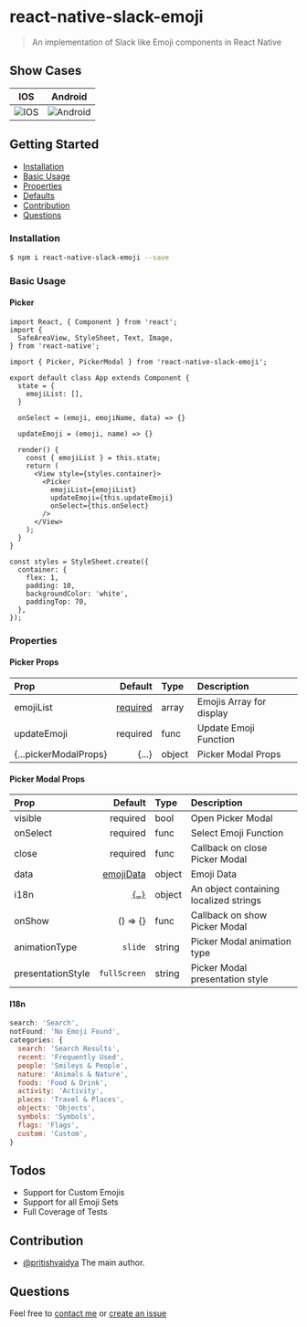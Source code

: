 # react-native-slack-emoji
> An implementation of Slack like Emoji components in React Native

## Show Cases
IOS            |  Android
:-------------------------:|:-------------------------:
![IOS](https://media.giphy.com/media/1n6exPh4zE2ylApACF/giphy.gif)  |  ![Android](https://media.giphy.com/media/YlkQZBNANgBaPxyodO/giphy.gif)

## Getting Started

- [Installation](#installation)
- [Basic Usage](#basic-usage)
- [Properties](#properties)
- [Defaults](#defaults)
- [Contribution](#contribution)
- [Questions](#questions)

### Installation

```bash
$ npm i react-native-slack-emoji --save
```

### Basic Usage
#### Picker
```
import React, { Component } from 'react';
import {
  SafeAreaView, StyleSheet, Text, Image,
} from 'react-native';

import { Picker, PickerModal } from 'react-native-slack-emoji';

export default class App extends Component {
  state = {
    emojiList: [],
  }

  onSelect = (emoji, emojiName, data) => {}

  updateEmoji = (emoji, name) => {}

  render() {
    const { emojiList } = this.state;
    return (
      <View style={styles.container}>
        <Picker
          emojiList={emojiList}
          updateEmoji={this.updateEmoji}
          onSelect={this.onSelect}
        />
      </View>
    );
  }
}

const styles = StyleSheet.create({
  container: {
    flex: 1,
    padding: 10,
    backgroundColor: 'white',
    paddingTop: 70,
  },
});
```

### Properties
#### Picker Props
| Prop  | Default  | Type | Description |
| :------------ |---------------:| :---------------| :-----|
| emojiList | [required](#emojiList) | array | Emojis Array for display |
| updateEmoji | required | func | Update Emoji Function |
| {...pickerModalProps} | {...} | object | Picker Modal Props |

#### Picker Modal Props
| Prop  | Default  | Type | Description |
| :------------ |---------------:| :---------------| :-----|
| visible | required | bool | Open Picker Modal |
| onSelect | required | func | Select Emoji Function |
| close | required | func | Callback on close Picker Modal |
| data | [emojiData](#defaults) | object | Emoji Data |
| i18n | [`{…}`](#i18n) | object | An object containing localized strings |
| onShow | () => {} | func | Callback on show Picker Modal |
| animationType | `slide` | string | Picker Modal animation type |
| presentationStyle | `fullScreen` | string | Picker Modal presentation style |

#### I18n
```js
search: 'Search',
notFound: 'No Emoji Found',
categories: {
  search: 'Search Results',
  recent: 'Frequently Used',
  people: 'Smileys & People',
  nature: 'Animals & Nature',
  foods: 'Food & Drink',
  activity: 'Activity',
  places: 'Travel & Places',
  objects: 'Objects',
  symbols: 'Symbols',
  flags: 'Flags',
  custom: 'Custom',
}
```

## Todos
- Support for Custom Emojis
- Support for all Emoji Sets
- Full Coverage of Tests

## Contribution

- [@pritishvaidya](mailto:pritishvaidya94@gmail.com) The main author.

## Questions

Feel free to [contact me](mailto:pritishvaidya94@gmail.com) or [create an issue](https://github.com/pritishvaidya/react-native-slack-emoji/issues/new)
